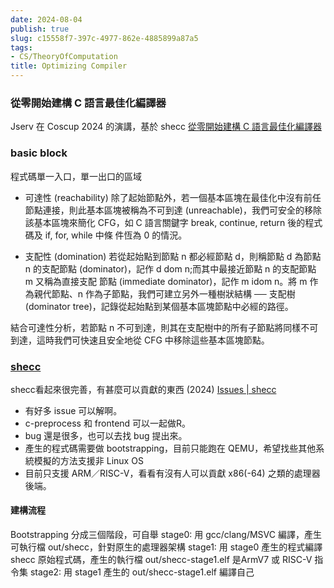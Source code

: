 ```yaml
---
date: 2024-08-04
publish: true
slug: c15558f7-397c-4977-862e-4885899a87a5
tags:
- CS/TheoryOfComputation
title: Optimizing Compiler
---
```

### 從零開始建構 C 語言最佳化編譯器

Jserv 在 Coscup 2024 的演講，基於 shecc
[從零開始建構 C 語言最佳化編譯器](https://hackmd.io/owo-6JRnRei2mGr64cfvZQ)

### basic block

程式碼單一入口，單一出口的區域

- 可達性 (reachability)
  除了起始節點外，若一個基本區塊在最佳化中沒有前任節點連接，則此基本區塊被稱為不可到達 (unreachable)，我們可安全的移除該基本區塊來簡化 CFG，如 C 語言關鍵字 break, continue, return 後的程式碼及 if, for, while 中條 件恆為 0 的情況。

- 支配性 (domination)
  若從起始點到節點 n 都必經節點 d，則稱節點 d 為節點 n 的支配節點 (dominator)，記作 d dom n;而其中最接近節點 n 的支配節點 m 又稱為直接支配 節點 (immediate dominator)，記作 m idom n。將 m 作為親代節點、n 作為子節點，我們可建立另外一種樹狀結構 ── 支配樹 (dominator tree)，記錄從起始點到某個基本區塊節點中必經的路徑。

結合可達性分析，若節點 n 不可到達，則其在支配樹中的所有子節點將同樣不可到達，這時我們可快速且安全地從 CFG 中移除這些基本區塊節點。

### [shecc](https://github.com/sysprog21/shecc)

shecc看起來很完善，有甚麼可以貢獻的東西 (2024)
[Issues | shecc](https://github.com/sysprog21/shecc/issues)

- 有好多 issue 可以解啊。
- c-preprocess 和 frontend 可以一起做R。
- bug 還是很多，也可以去找 bug 提出來。
- 產生的程式碼需要做 bootstrapping，目前只能跑在 QEMU，希望找些其他系統模擬的方法支援非 Linux OS
- 目前只支援 ARM／RISC-V，看看有沒有人可以貢獻 x86(-64) 之類的處理器後端。

#### 建構流程

Bootstrapping 分成三個階段，可自舉
stage0: 用 gcc/clang/MSVC 編譯，產生可執行檔 out/shecc，針對原生的處理器架構
stage1: 用 stage0 產生的程式編譯 shecc 原始程式碼，產生的執行檔 out/shecc-stage1.elf 是ArmV7 或 RISC-V 指令集
stage2: 用 stage1 產生的 out/shecc-stage1.elf 編譯自己
